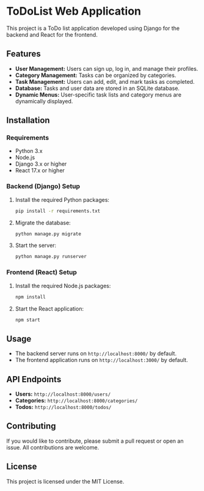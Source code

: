 # ToDoList Web Application

This project is a ToDo list application developed using Django for the backend and React for the frontend.

## Features

- **User Management:** Users can sign up, log in, and manage their profiles.
- **Category Management:** Tasks can be organized by categories.
- **Task Management:** Users can add, edit, and mark tasks as completed.
- **Database:** Tasks and user data are stored in an SQLite database.
- **Dynamic Menus:** User-specific task lists and category menus are dynamically displayed.

## Installation

### Requirements

- Python 3.x
- Node.js
- Django 3.x or higher
- React 17.x or higher

### Backend (Django) Setup

1. Install the required Python packages:

    ```bash
    pip install -r requirements.txt
    ```

2. Migrate the database:

    ```bash
    python manage.py migrate
    ```

3. Start the server:

    ```bash
    python manage.py runserver
    ```

### Frontend (React) Setup

1. Install the required Node.js packages:

    ```bash
    npm install
    ```

2. Start the React application:

    ```bash
    npm start
    ```

## Usage

- The backend server runs on `http://localhost:8000/` by default.
- The frontend application runs on `http://localhost:3000/` by default.

## API Endpoints

- **Users:** `http://localhost:8000/users/`
- **Categories:** `http://localhost:8000/categories/`
- **Todos:** `http://localhost:8000/todos/`

## Contributing

If you would like to contribute, please submit a pull request or open an issue. All contributions are welcome.

## License

This project is licensed under the MIT License.
